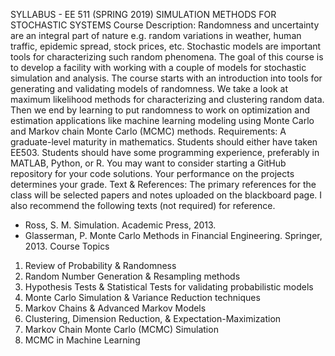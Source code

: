 SYLLABUS - EE 511 (SPRING 2019)
SIMULATION METHODS FOR STOCHASTIC SYSTEMS
Course Description:
Randomness and uncertainty are an integral part of nature e.g. random variations in weather, human
traffic, epidemic spread, stock prices, etc. Stochastic models are important tools for characterizing such
random phenomena. The goal of this course is to develop a facility with working with a couple of
models for stochastic simulation and analysis. The course starts with an introduction into tools for
generating and validating models of randomness. We take a look at maximum likelihood methods for
characterizing and clustering random data. Then we end by learning to put randomness to work on
optimization and estimation applications like machine learning modeling using Monte Carlo and
Markov chain Monte Carlo (MCMC) methods.
Requirements:
A graduate-level maturity in mathematics. Students should either have taken EE503. Students should
have some programming experience, preferably in MATLAB, Python, or R. You may want to consider
starting a GitHub repository for your code solutions. Your performance on the projects determines
your grade.
Text & References:
The primary references for the class will be selected papers and notes uploaded on the blackboard
page. I also recommend the following texts (not required) for reference.
- Ross, S. M. Simulation. Academic Press, 2013.
- Glasserman, P. Monte Carlo Methods in Financial Engineering. Springer, 2013.
Course Topics
1) Review of Probability & Randomness
2) Random Number Generation & Resampling methods
3) Hypothesis Tests & Statistical Tests for validating probabilistic models
4) Monte Carlo Simulation & Variance Reduction techniques
5) Markov Chains & Advanced Markov Models
6) Clustering, Dimension Reduction, & Expectation-Maximization
7) Markov Chain Monte Carlo (MCMC) Simulation
8) MCMC in Machine Learning